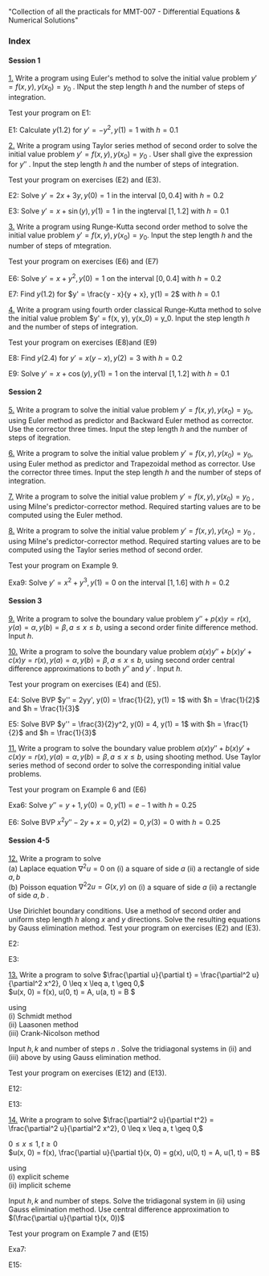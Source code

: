 "Collection of all the practicals for MMT-007 - Differential Equations & Numerical Solutions" 

### Index
#### Session 1
[1.](p1.c)  Write a program using Euler's method to solve the initial value problem $y' = f(x, y), y(x_0) = y_0$ . INput the step length $h$ and the number of steps of integration. 

Test your program on E1:

E1: Calculate $y(1.2)$ for $y' = -y^2, y(1) = 1$ with $h = 0.1$

[2.](p2.c) Write a program using Taylor series method of second order to solve the initial value problem $y'= f(x, y), y(x_0) = y_0$ . User shall give the expression for $y''$ . Input the step length $h$ and the number of steps of integration.  

Test your program on exercises (E2) and (E3).
    
E2: Solve $y' = 2x + 3y, y(0) = 1$ in the interval $[0, 0.4]$ with $h = 0.2$

E3: Solve $y' = x + \sin(y), y(1) = 1$ in the ingterval $[1, 1.2]$ with $h = 0.1$

[3.](p3.c) Write a program using Runge-Kutta second order method to solve the initial value problem $y' = f(x, y), y(x_0) = y_0$. Input the step length $h$ and the number of
steps of mtegration. 

Test your program on exercises (E6) and (E7)

E6: Solve $y' = x + y^2, y(0) = 1$ on the interval $[0, 0.4]$ with $h = 0.2$

E7: Find $y(1.2)$ for $y' = \frac{y - x}{y + x}, y(1) = 2$ with $h= 0.1$

[4.](p4.c) Write a program using fourth order classical Runge-Kutta method to solve the initial value problem $y' = f(x, y), y(x_0) = y_0. Input the step length $h$ and the number of steps of integration. 

Test your program on exercises (E8)and (E9)

E8: Find $y(2.4)$ for $y' = x(y-x), y(2) = 3$ with $h=0.2$

E9:  Solve $y' = x + \cos(y), y(1) = 1$ on the interval $[1, 1.2]$ with $h = 0.1$

#### Session 2
[5.](p5.c) Write a program to solve the initial value problem $y' = f(x, y), y(x_0)= y_0$, using Euler method as predictor and Backward Euler method as corrector. Use the corrector three times. Input the step length $h$ and the number of steps of itegration.

[6.](p6.c) Write a program to solve the initial value problem $y' = f(x, y), y(x_0)= y_0$, using Euler method as predictor and Trapezoidal method as corrector. Use the corrector three times. Input the step length $h$ and the number of steps of integration.

[7.](p7.c) Write a program to solve the initial value problem $y' = f(x, y), y(x_0) = y_0$ , using Milne's predictor-corrector method. Required starting values are to be computed using the Euler method.

[8.](p8.c) Write a program to solve the initial value problem $y' = f(x, y), y(x_0)= y_0$ , using Milne's predictor-corrector method. Required starting values are to be computed using the Taylor series method of second order.
    
Test your program on Example 9.

Exa9: Solve $y' = x^2 + y^3, y(1) = 0$ on the interval $[1, 1.6]$ with $h = 0.2$

#### Session 3
[9.](p9.c) Write a program to solve the boundary value problem $y'' + p(x) y = r(x), y(a) = \alpha, y(b) = \beta, a \leq x \leq b$, using a second order finite difference method. Input $h$.

[10.](p10.c) Write a program to solve the boundary value problem $a(x)y'' + b(x)y' +c(x)y = r(x), y(a) = \alpha , y(b) = \beta, a \leq x \leq b$, using second order central difference approximations to both $y''$ and $y'$ . Input $h$. 
    
Test your program on exercises (E4) and (E5).

E4: Solve BVP $y'' = 2yy', y(0) = \frac{1}{2}, y(1) = 1$ with $h = \frac{1}{2}$ and $h = \frac{1}{3}$

E5: Solve BVP $y'' = \frac{3}{2}y^2, y(0) = 4, y(1) = 1$ with $h = \frac{1}{2}$ and $h = \frac{1}{3}$


[11.](p11.c) Write a program to solve the boundary value problem $a(x)y'' + b(x)y' +c(x)y = r(x), y(a) = \alpha , y(b) = \beta, a \leq x \leq b$, using shooting method. Use Taylor series method of second order to solve the corresponding
initial value problems.
    
Test your program on Example 6 and (E6)

Exa6: Solve $y'' = y + 1, y(0) = 0, y(1) = e - 1$ with $h = 0.25$

E6: Solve BVP $x^2y'' - 2y + x = 0, y(2) = 0, y(3) = 0$ with $h = 0.25$

#### Session 4-5
[12.](p12.c) Write a program to solve  
(a) Laplace equation $\nabla^2 u = 0$ on (i) a square of side $a$ (ii) a rectangle of side $a, b$  
(b) Poisson equation $\nabla^2 2 u = G(x, y)$ on (i) a square of side $a$ (ii) a rectangle of side $a, b$ .

Use Dirichlet boundary conditions. Use a method of second order and uniform step length $h$ along $x$ and $y$ directions. Solve the resulting equations by Gauss elimination method. Test your program on exercises (E2) and (E3).

E2:

E3:

[13.](p13.c) Write a program to solve
$\frac{\partial u}{\partial t} = \frac{\partial^2 u}{\partial^2 x^2}, 0 \leq x \leq a, t \geq 0,$  
$u(x, 0) = f(x), u(0, t) = A, u(a, t) = B $

using  
(i) Schmidt method  
(ii) Laasonen method  
(iii) Crank-Nicolson method  

Input $h, k$ and number of steps $n$ . Solve the tridiagonal systems in (ii) and (iii) above by using Gauss elimination method. 

Test your program on exercises (E12) and (E13).

E12:

E13:


[14.](p14.c) Write a program to solve
$\frac{\partial^2 u}{\partial t^2} = \frac{\partial^2 u}{\partial^2 x^2}, 0 \leq x \leq a, t \geq 0,$

$0 \leq x \leq 1, t \geq 0$  
$u(x, 0) = f(x), \frac{\partial u}{\partial t}(x, 0) = g(x), u(0, t) = A, u(1, t) = B$


using  
(i) explicit scheme  
(ii) implicit scheme  

Input $h, k$ and number of steps. Solve the tridiagonal system in (ii) using Gauss elimination method. Use central difference approximation to $(\frac{\partial u}{\partial t}(x, 0))$

Test your program on Example 7 and (E15)

Exa7:

E15: